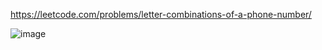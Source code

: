https://leetcode.com/problems/letter-combinations-of-a-phone-number/

![image](https://user-images.githubusercontent.com/106799057/180127878-d2babb5e-fbf6-4469-9ab4-de3987f79c87.png)

